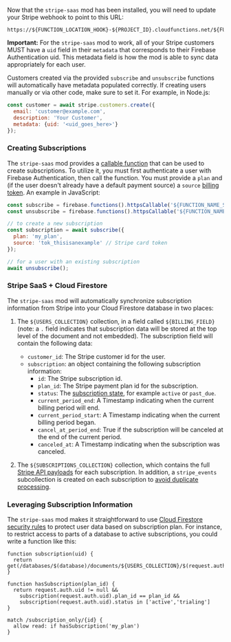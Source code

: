 Now that the `stripe-saas` mod has been installed, you will need to update your Stripe webhook
to point to this URL:

    https://${FUNCTION_LOCATION_HOOK}-${PROJECT_ID}.cloudfunctions.net/${FUNCTION_NAME_HOOK}

**Important:** For the `stripe-saas` mod to work, all of your Stripe customers MUST have a
`uid` field in their `metadata` that corresponds to their Firebase Authentication uid. This
metadata field is how the mod is able to sync data appropriately for each user.

Customers created via the provided `subscribe` and `unsubscribe` functions will automatically
have metadata populated correctly. If creating users manually or via other code, make sure to
set it. For example, in Node.js:

```js
const customer = await stripe.customers.create({
  email: 'customer@example.com',
  description: 'Your Customer',
  metadata: {uid: '<uid_goes_here>'}
});
```

### Creating Subscriptions

The `stripe-saas` mod provides a [callable function][callable] that can be used to create subscriptions.
To utilize it, you must first authenticate a user with Firebase Authentication, then call the
function. You must provide a `plan` and (if the user doesn't already have a default payment
source) a `source` [billing token][source]. An example in JavaScript:

```js
const subscribe = firebase.functions().httpsCallable('${FUNCTION_NAME_SUBSCRIBE}');
const unsubscribe = firebase.functions().httpsCallable('${FUNCTION_NAME_UNSUBSCRIBE}');

// to create a new subscription
const subscription = await subscribe({
  plan: 'my_plan',
  source: 'tok_thisisanexample' // Stripe card token
});

// for a user with an existing subscription
await unsubscribe();
```

### Stripe SaaS + Cloud Firestore

The `stripe-saas` mod will automatically synchronize subscription information from Stripe
into your Cloud Firestore database in two places:

1. The `${USERS_COLLECTION}` collection, in a field called `${BILLING_FIELD}` (note: a `.`
   field indicates that subscription data will be stored at the top level of the document and
   not embedded). The subscription field will contain the following data:

   * `customer_id`: The Stripe customer id for the user.
   * `subscription`: an object containing the following subscription information:
     * `id`: The Stripe subscription id.
     * `plan_id`: The Stripe payment plan id for the subscription.
     * `status`: The [subscription state][states], for example `active` or `past_due`.
     * `current_period_end`: A Timestamp indicating when the current billing period will end.
     * `current_period_start`: A Timestamp indicating when the current billing period began.
     * `cancel_at_period_end`: True if the subscription will be canceled at the end of the current period.
     * `canceled_at`: A Timestamp indicating when the subscription was canceled.

2. The `${SUBSCRIPTIONS_COLLECTION}` collection, which contains the  full [Stripe API payloads][sub]
   for each subscription. In addition, a `stripe_events` subcollection is created on each subscription
   to [avoid duplicate processing][idempotency].

### Leveraging Subscription Information

The `stripe-saas` mod makes it straightforward to use [Cloud Firestore security rules][rules] to protect
user data based on subscription plan. For instance, to restrict access to parts of a database to
active subscriptions, you could write a function like this:

```
function subscription(uid) {
  return get(/databases/$(database)/documents/${USERS_COLLECTION}/$(request.auth.uid)).data.${BILLING_FIELD}.subscription
}

function hasSubscription(plan_id) {
  return request.auth.uid != null &&
    subscription(request.auth.uid).plan_id == plan_id &&
    subscription(request.auth.uid).status in ['active','trialing']
}

match /subscription_only/{id} {
  allow read: if hasSubscription('my_plan')
}
```

[callable]: https://firebase.google.com/docs/functions/callable
[source]: https://stripe.com/docs/quickstart#collecting-payment-information
[states]: https://stripe.com/docs/billing/lifecycle#subscription-states
[sub]: https://stripe.com/docs/api/subscriptions/object
[idempotency]: https://stripe.com/docs/webhooks#best-practices
[rules]: https://firebase.google.com/docs/firestore/security/get-started
